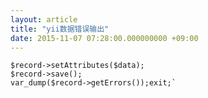 ```yaml
---
layout: article
title: "yii数据错误输出"
date: 2015-11-07 07:28:00.000000000 +09:00
---
```


    $record->setAttributes($data);
    $record->save();
    var_dump($record->getErrors());exit;`
